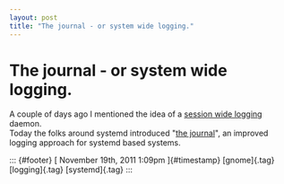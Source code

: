 ```yaml
---
layout: post
title: "The journal - or system wide logging."
---
```



The journal - or system wide logging.
=====================================

A couple of days ago I mentioned the idea of a [session wide
logging](http://dummdida.blogspot.com/2011/11/session-wide-logging-in-gnome.html)
daemon.\
Today the folks around systemd introduced "[the
journal](http://0pointer.de/blog/projects/the-journal.html)", an
improved logging approach for systemd based systems.

::: {#footer}
[ November 19th, 2011 1:09pm ]{#timestamp} [gnome]{.tag} [logging]{.tag}
[systemd]{.tag}
:::
